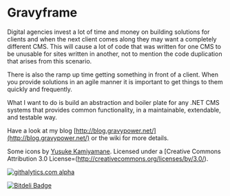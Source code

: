 Gravyframe
==========

Digital agencies invest a lot of time and money on building solutions for clients and when the next client comes along they may want a completely different CMS.  This will cause a lot of code that was written for one CMS to be unusable for sites written in another, not to mention the code duplication that arises from this scenario. 

There is also the ramp up time getting something in front of a client.  When you provide solutions in an agile manner it is important to get things to them quickly and frequently.

What I want to do is build an abstraction and boiler plate for any .NET CMS systems that provides common functionality, in a maintainable, extendable, and testable way.  

Have a look at my blog [http://blog.gravypower.net/](http://blog.gravypower.net/) or the wiki for more details.

Some icons by [Yusuke Kamiyamane](http://p.yusukekamiyamane.com/). Licensed under a [Creative Commons Attribution 3.0 License=(http://creativecommons.org/licenses/by/3.0/).

[![githalytics.com alpha](https://cruel-carlota.pagodabox.com/6126d96d65952af70078e5ee4a069f53 "githalytics.com")](http://githalytics.com/gravypower/Gravyframe)


[![Bitdeli Badge](https://d2weczhvl823v0.cloudfront.net/gravypower/gravyframe/trend.png)](https://bitdeli.com/free "Bitdeli Badge")

